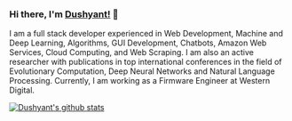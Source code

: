 ### Hi there, I'm [Dushyant!](https://dushyantrathore.github.io/) 👋

<!--
**dushyantRathore/dushyantRathore** is a ✨ _special_ ✨ repository because its `README.md` (this file) appears on your GitHub profile.
-->

I am a full stack developer experienced in Web Development, Machine and Deep Learning, Algorithms, GUI Development, Chatbots, Amazon Web Services, Cloud Computing, and Web Scraping. I am also an active researcher with publications in top international conferences in the field of Evolutionary Computation, Deep Neural Networks and Natural Language Processing. Currently, I am working as a Firmware Engineer at Western Digital.


<!-- Github Stats Card -->
[![Dushyant's github stats](https://github-readme-stats.vercel.app/api?username=dushyantRathore&count_private=true&show_icons=true&theme=radical)](https://github.com/anuraghazra/github-readme-stats)
